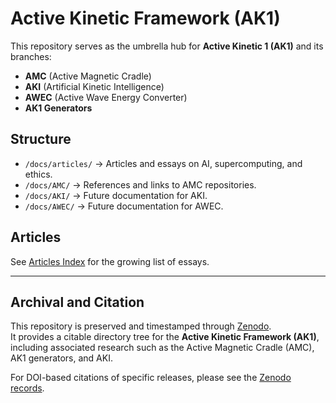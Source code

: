 # Active Kinetic Framework (AK1)

This repository serves as the umbrella hub for **Active Kinetic 1 (AK1)** and its branches:  
- **AMC** (Active Magnetic Cradle)  
- **AKI** (Artificial Kinetic Intelligence)  
- **AWEC** (Active Wave Energy Converter)  
- **AK1 Generators**  

## Structure
- `/docs/articles/` → Articles and essays on AI, supercomputing, and ethics.  
- `/docs/AMC/` → References and links to AMC repositories.  
- `/docs/AKI/` → Future documentation for AKI.  
- `/docs/AWEC/` → Future documentation for AWEC.  

## Articles
See [Articles Index](./docs/articles/index.md) for the growing list of essays.  

---

## Archival and Citation

This repository is preserved and timestamped through [Zenodo](https://zenodo.org/communities/activekinetic1/).  
It provides a citable directory tree for the **Active Kinetic Framework (AK1)**, including associated research such as the Active Magnetic Cradle (AMC), AK1 generators, and AKI.  

For DOI-based citations of specific releases, please see the [Zenodo records](https://zenodo.org/communities/activekinetic1/).
